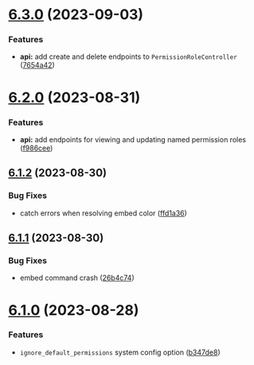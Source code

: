# [6.3.0](https://github.com/onesoft-sudo/sudobot/compare/v6.2.0...v6.3.0) (2023-09-03)


### Features

* **api:** add create and delete endpoints to `PermissionRoleController` ([7654a42](https://github.com/onesoft-sudo/sudobot/commit/7654a4215108332ae7e1ed78b30e204c3f2c51bf))



# [6.2.0](https://github.com/onesoft-sudo/sudobot/compare/v6.1.2...v6.2.0) (2023-08-31)


### Features

* **api:** add endpoints for viewing and updating named permission roles ([f986cee](https://github.com/onesoft-sudo/sudobot/commit/f986cee8786c63e301e73e14df9e8892520d90e1))



## [6.1.2](https://github.com/onesoft-sudo/sudobot/compare/v6.1.1...v6.1.2) (2023-08-30)


### Bug Fixes

* catch errors when resolving embed color ([ffd1a36](https://github.com/onesoft-sudo/sudobot/commit/ffd1a36541533a1c8ecbe01668ceb5e150dffd66))



## [6.1.1](https://github.com/onesoft-sudo/sudobot/compare/v6.1.0...v6.1.1) (2023-08-30)


### Bug Fixes

* embed command crash ([26b4c74](https://github.com/onesoft-sudo/sudobot/commit/26b4c74a69710c5d0f4039c8f9d7f9df0cef3bc2))



# [6.1.0](https://github.com/onesoft-sudo/sudobot/compare/v6.0.3...v6.1.0) (2023-08-28)


### Features

* `ignore_default_permissions` system config option ([b347de8](https://github.com/onesoft-sudo/sudobot/commit/b347de8ca30c19d781c2fa51ef2919e2333f5731))



